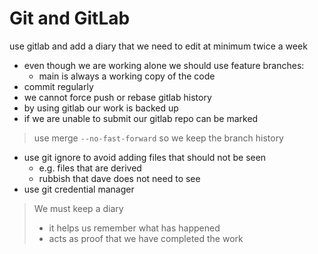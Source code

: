 # Git and GitLab

use gitlab and add a diary that we need to edit at minimum twice a week 

 - even though we are working alone we should use feature branches:
   - main is always a working copy of the code
 - commit regularly
 - we cannot force push or rebase gitlab history
 - by using gitlab our work is backed up 
 - if we are unable to submit our gitlab repo can be marked

> use merge `--no-fast-forward` so we keep the branch history 

- use git ignore to avoid adding files that should not be seen
  - e.g. files that are derived 
  - rubbish that dave does not need to see
- use git credential manager

> We must keep a diary
>
>   - it helps us remember what has happened
>   - acts as proof that we have completed the work